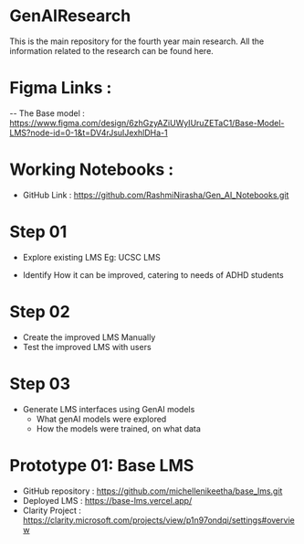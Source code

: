 # GenAIResearch
This is the main repository for the fourth year main research. All the information related to the research can be found here. 

# Figma Links : 

-- The Base model : https://www.figma.com/design/6zhGzyAZiUWyIUruZETaC1/Base-Model-LMS?node-id=0-1&t=DV4rJsuIJexhlDHa-1 

# Working Notebooks : 

- GitHub Link : https://github.com/RashmiNirasha/Gen_AI_Notebooks.git 

# Step 01 
- Explore existing LMS
  Eg: UCSC LMS

- Identify How it can be improved, catering to needs of ADHD students

# Step 02 
- Create the improved LMS Manually
- Test the improved LMS with users


# Step 03
- Generate LMS interfaces using GenAI models
    - What genAI models were explored
    - How the models were trained, on what data

# Prototype 01: Base LMS 
- GitHub repository : https://github.com/michellenikeetha/base_lms.git
- Deployed LMS : https://base-lms.vercel.app/
- Clarity Project : https://clarity.microsoft.com/projects/view/p1n97ondqi/settings#overview
